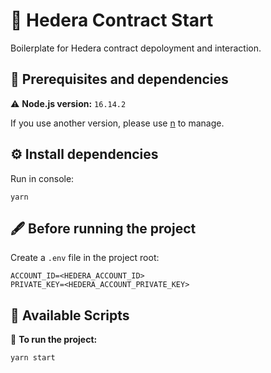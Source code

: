 # 🚀 Hedera Contract Start

Boilerplate for Hedera contract depoloyment and interaction.

## 🔬 Prerequisites and dependencies

⚠️ **Node.js version:** `16.14.2`

If you use another version, please use [n](https://github.com/tj/n) to manage.

## ⚙️ Install dependencies

Run in console:

```
yarn
```

## 🖋 Before running the project

Create a `.env` file in the project root:

```
ACCOUNT_ID=<HEDERA_ACCOUNT_ID>
PRIVATE_KEY=<HEDERA_ACCOUNT_PRIVATE_KEY>
```

## 📝 Available Scripts

🚀 **To run the project:**

```
yarn start
```
